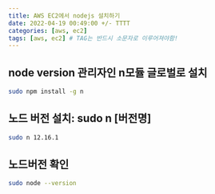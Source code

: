 ```yaml
---
title: AWS EC2에서 nodejs 설치하기
date: 2022-04-19 00:49:00 +/- TTTT
categories: [aws, ec2]
tags: [aws, ec2] # TAG는 반드시 소문자로 이루어져야함!
---
```


## node version 관리자인 n모듈 글로벌로 설치

```zsh
sudo npm install -g n
```

## 노드 버전 설치: sudo n [버전명]

```zsh
sudo n 12.16.1
```

## 노드버전 확인

```zsh
sudo node --version
```
